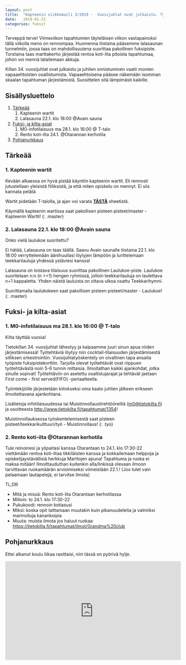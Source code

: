 ```yaml
---
layout: post
title:  "Kapteenin viikkomaili 3/2019 -  Vuosijuhlat ovat julkaistu. Työpisteitä tarjolla"
date:   2019-01-21
categories: fuksit
---
```


Terveppä terve! Viimeviikon tapahtumien täyteläisen viikon vastapainoksi tällä viikolla meno on rennompaa. Huomenna tiistaina pääsemme lalasaunan tunnelmiin, jossa taas on mahdollisuutena suorittaa pakollinen fuksipiste. Torstaina taas marttakerho järjestää rentoa koti-ilta pitoista tapahtumaa, johon voi mennä latailemaan akkuja.

Killan 34. vuosijuhlat ovat julkaistu ja juhlien onnistuminen vaatii monien vapaaehtoisten osallistumista. Vapaaehtoisena pääsee näkemään isomman skaalan tapahtuman järjestämistä. Suosittelen sitä lämpimästi kaikille.

## Sisällysluettelo
1. [Tärkeää](#tärkeää)
	1. Kapteenin wartit
	2. Lalasauna 22.1. klo 18:00 @Avain sauna
2. [Fuksi- ja kilta-asiat](#fuksi--ja-kilta-asiat)
	1. M0-infotilaisuus ma 28.1. klo 16:00 @ T-talo
	2. Rento koti-ilta 24.1. @Otarannan kerhotila
3. [Pohjanurkkaus](#pohjanurkkaus)

## Tärkeää

### 1. Kapteenin wartit

Kevään alkaessa on hyvä pistää käyntiin kapteenin wartit. Eli rennosti jutustellaan yleisistä fiiliksistä, ja että miten opiskelu on mennyt. Ei siis kannata pelätä

Wartit pidetään T-talolla, ja ajan voi varata <b>[TÄSTÄ](https://docs.google.com/spreadsheets/d/1ap_SmvJQtSOqYn1-z0hCp-hl61Etyi6o7hL3U0MnYe4/edit?usp=sharing)</b> sheetistä.


Käymällä kapteenin wartissa saat pakollisen pisteen pisteet/master - Kapteenin Wartti!
{: .master}

### 2. Lalasauna 22.1. klo 18:00 @Avain sauna

Onko vielä laulukoe suoritettu?

Ei hätää, Lalasauna on taas täällä. Saavu Avain saunalle tiistaina 22.1. klo 18:00 verryttelemään äänihuuliasi löylyjen lämpöön ja lurittelemaan teekkarilauluja yhdessä ystäviesi kanssa!

Lalasauna on loistava tilaisuus suorittaa pakollinen Laulukoe-piste. Laulukoe suoritetaan n:n (n >=1) hengen ryhmissä, jolloin teekkarilauluja on laulettava n+1 kappaletta. Yhden näistä lauluista on oltava ulkoa osattu Teekkarihymni.

Suorittamalla laulukokeen saat pakollisen pisteen pisteet/master - Laulukoe!
{: .master}


## Fuksi- ja kilta-asiat

### 1. M0-infotilaisuus ma 28.1. klo 16:00 @ T-talo

Kilta täyttää vuosia!

Tietokillan 34. vuosijuhlat lähestyy ja kaipaamme juuri sinun apua niiden järjestämisessä! Työtehtäviä löytyy niin cocktail-tilaisuuden järjestämisestä silliksen orkestrointiin. Vuosijuhlatyöskentely on oivallinen tapa ansaita työpiste fuksipistekorttiin. Tarjolla olevat työtehtävät ovat riippuen työtehtävästä noin 5-6 tunnin mittaisia. Ilmoitathan kaikki ajankohdat, jotka sinulle sopivat! Työtehtäviin on asetettu osallistujarajat ja tehtävät jaetaan First come - first served(FIFO) -periaatteella.

Työntekijöille järjestetään kiitokseksi oma kaato juhlien jälkeen erikseen ilmoitettavana ajankohtana.


Lisätietoja infotilaisuudessa tai Muistinnollaustirehtööreiltä (m0@tietokilta.fi) ja osoitteesta <http://www.tietokilta.fi/tapahtumat/1354>!

Muistinnollauksessa työskentelemisestä saat pisteen pisteet/teekkarikulttuuri/työ - Muistinnollaus!
{: .tyo}

### 2. Rento koti-ilta @Otarannan kerhotila

Tule reinoinesi ja yöpaitasi kanssa Otarantaan to 24.1. klo 17:30-22 viettämään rentoa koti-iltaa tikkiläisten kanssa ja kokkailemaan helppoja ja opiskelijaystävällisiä herkkuja Marttojen apuna!
Tapahtuma ja ruoka ei maksa mitään!
Ilmoittauduthan kuitenkin alla/linkissä olevaan ilmoon tarvittavan ruokamäärän arvioimiseksi viimeistään 22.1.! (Jos tulet vain pelaamaan lautapelejä, ei tarvitse ilmota)

TL;DR
* Mitä ja missä: Rento koti-ilta Otarantaan kerhotilassa
* Milloin: to 24.1. klo 17:30-22
* Pukukoodi: rennoin kotiasusi
* Miksi: koska opit laittamaan muutakin kuin pikanuudeleita ja valmiiksi marinoituja kanankoipia
* Muuta: muista ilmota jos haluut ruokaa: <https://tietokilta.fi/tapahtumat/ilmot/Grandma%20club>

## Pohjanurkkaus
Ettei alkanut koulu liikaa rasittaisi, niin tässä on pyörivä hylje.
<div class="resp-container">
<iframe class="resp-iframe" width="560" height="315" src="https://www.youtube.com/embed/fp-52d4HxtY" frameborder="0" allow="accelerometer; autoplay; encrypted-media; gyroscope; picture-in-picture" allowfullscreen></iframe>
</div>

